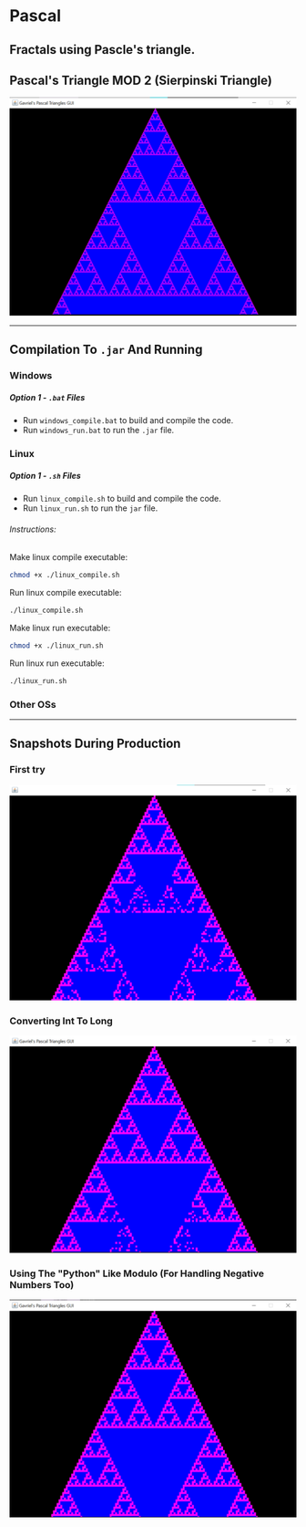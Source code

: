 # Pascal
## Fractals using Pascle's triangle.

## Pascal's Triangle MOD 2 (Sierpinski Triangle)
![Sierpinski Triangle](assets/triangle_pixelsize1_mod2.png)

________________________________________________________________

## Compilation To `.jar` And Running
### Windows
##### Option 1 - `.bat` Files
* Run `windows_compile.bat` to build and compile the code.
* Run `windows_run.bat` to run the `.jar` file.

### Linux
##### Option 1 - `.sh` Files
* Run `linux_compile.sh` to build and compile the code.
* Run `linux_run.sh` to run the `jar` file.

###### Instructions:
Make linux compile executable:

```bash
chmod +x ./linux_compile.sh
```

Run linux compile executable:

```bash
./linux_compile.sh
```

Make linux run executable:

```bash
chmod +x ./linux_run.sh
```

Run linux run executable:

```bash
./linux_run.sh
```

### Other OSs

________________________________________________________________
## Snapshots During Production

### First try
![First Triangle Image](assets/first.png)

### Converting Int To Long
![Second Triangle Image](assets/second.png)

### Using The "Python" Like Modulo (For Handling Negative Numbers Too)
![Thirde Triangle Image](assets/third.png)